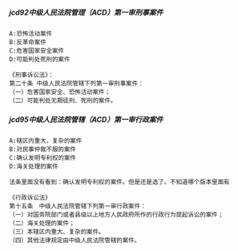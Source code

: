 ##### jcd92中级人民法院管理（ACD）第一审刑事案件
    A:恐怖活动案件
    B:反革命案件
    C:危害国家安全案件
    D:可能判处死刑的案件
    
    《刑事诉讼法》：
    第二十条 中级人民法院管辖下列第一审刑事案件：
    （一）危害国家安全、恐怖活动案件；
    （二）可能判处无期徒刑、死刑的案件。

##### jcd95中级人民法院管辖（ACD）第一审行政案件
    A:辖区内重大，复杂的案件
    B:对民事仲裁不服的案件
    C:确认发明专利权的案件
    D:海关处理的案件
    
    法条里面没有看到：确认发明专利权的案件。但是还是选了。不知道哪个版本里面有

    《行政诉讼法》
    第十五条　中级人民法院管辖下列第一审行政案件：
    （一）对国务院部门或者县级以上地方人民政府所作的行政行为提起诉讼的案件；
    （二）海关处理的案件；
    （三）本辖区内重大、复杂的案件。
    （四）其他法律规定由中级人民法院管辖的案件。
























